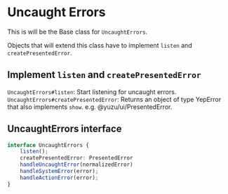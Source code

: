 # Uncaught Errors

This is will be the Base class for `UncaughtErrors`.

Objects that will extend this class have to implement `listen` and `createPresentedError`.

## Implement `listen` and `createPresentedError`

`UncaughtErrors#listen`: Start listening for uncaught errors.
`UncaughtErrors#createPresentedError`: Returns an object of type YepError that also implements `show`. e.g. @yuzu/ui/PresentedError.

## UncaughtErrors interface

```typescript
interface UncaughtErrors {
    listen();
    createPresentedError: PresentedError
    handleUncaughtError(normalizedError)
    handleSystemError(error);
    handleActionError(error);
}
```
